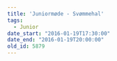 ```yaml
---
title: 'Juniormøde - Svømmehal'
tags:
  - Junior
date_start: "2016-01-19T17:30:00"
date_end: "2016-01-19T20:00:00"
old_id: 5879
---
```

